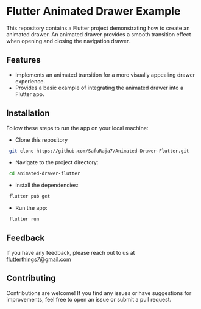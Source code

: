 
# Flutter Animated Drawer Example

This repository contains a Flutter project demonstrating how to create an animated drawer. An animated drawer provides a smooth transition effect when opening and closing the navigation drawer.



## Features

- Implements an animated transition for a more visually appealing drawer experience.
- Provides a basic example of integrating the animated drawer into a Flutter app.



## Installation

Follow these steps to run the app on your local machine:

- Clone this repository
```bash
 git clone https://github.com/SafuRaja7/Animated-Drawer-Flutter.git
```
- Navigate to the project directory:
```bash
 cd animated-drawer-flutter
```
- Install the dependencies:
```bash
 flutter pub get
```
- Run the app:
```bash
 flutter run
```
    
## Feedback

If you have any feedback, please reach out to us at flutterthings7@gmail.com


## Contributing
Contributions are welcome! If you find any issues or have suggestions for improvements, feel free to open an issue or submit a pull request.

